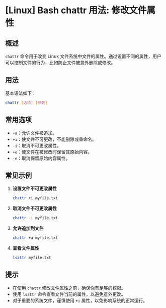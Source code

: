 # [Linux] Bash chattr 用法: 修改文件属性

## 概述
`chattr` 命令用于改变 Linux 文件系统中文件的属性。通过设置不同的属性，用户可以控制文件的行为，比如防止文件被意外删除或修改。

## 用法
基本语法如下：
```bash
chattr [选项] [参数]
```

## 常用选项
- `+a`：允许文件被追加。
- `+i`：使文件不可更改，不能删除或重命名。
- `-i`：取消不可更改属性。
- `+e`：使文件在被修改时保留其原始内容。
- `-e`：取消保留原始内容属性。

## 常见示例
1. **设置文件不可更改属性**
   ```bash
   chattr +i myfile.txt
   ```

2. **取消文件不可更改属性**
   ```bash
   chattr -i myfile.txt
   ```

3. **允许追加到文件**
   ```bash
   chattr +a myfile.txt
   ```

4. **查看文件属性**
   ```bash
   lsattr myfile.txt
   ```

## 提示
- 在使用 `chattr` 修改文件属性之前，确保你有足够的权限。
- 使用 `lsattr` 命令查看文件当前的属性，以避免意外更改。
- 对于重要的系统文件，谨慎使用 `+i` 属性，以免影响系统的正常运行。